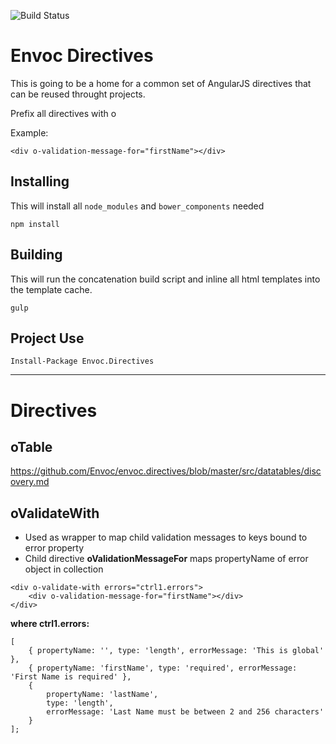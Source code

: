 ![Build Status](https://api.travis-ci.org/Envoc/envoc.directives.svg)

Envoc Directives
====

This is going to be a home for a common set of AngularJS
directives that can be reused throught projects.

Prefix all directives with o

Example:

```
<div o-validation-message-for="firstName"></div>
```

Installing
----

This will install all `node_modules` and `bower_components` needed

`
npm install
`

Building
----

This will run the concatenation build script and inline all html templates
into the template cache.

`
gulp
`

Project Use
----

`Install-Package Envoc.Directives`

*****

Directives
====

oTable
----

https://github.com/Envoc/envoc.directives/blob/master/src/datatables/discovery.md

oValidateWith
----

* Used as wrapper to map child validation messages to keys bound to error property
* Child directive __oValidationMessageFor__ maps propertyName of error object in collection

```
<div o-validate-with errors="ctrl1.errors">
    <div o-validation-message-for="firstName"></div>
</div>
```

__where ctrl1.errors:__

```
[
    { propertyName: '', type: 'length', errorMessage: 'This is global' },
    { propertyName: 'firstName', type: 'required', errorMessage: 'First Name is required' },
    { 
        propertyName: 'lastName', 
        type: 'length', 
        errorMessage: 'Last Name must be between 2 and 256 characters' 
    }
];
```
